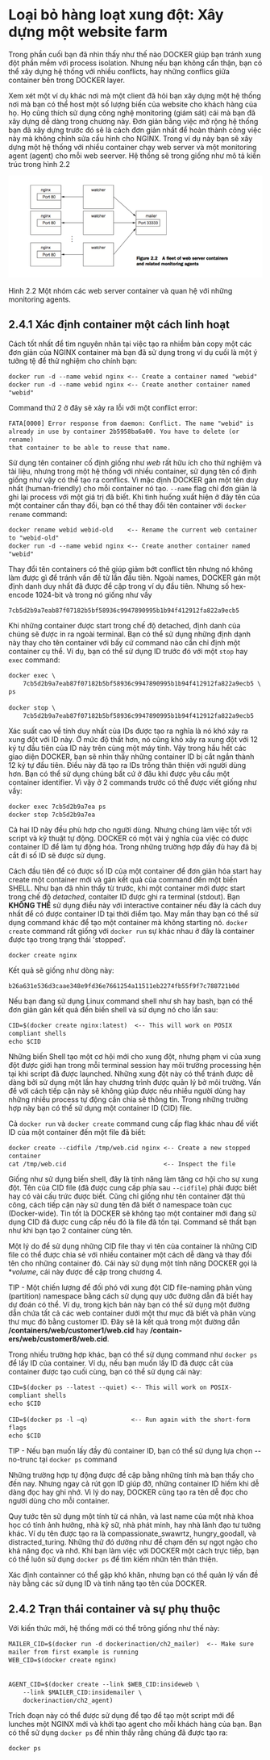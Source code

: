 # Loại bỏ hàng loạt xung đột: Xây dựng một website farm

Trong phần cuối bạn đã nhìn thấy như thế nào DOCKER giúp bạn tránh xung đột phần mềm với process isolation. Nhưng nếu bạn không cẩn thận, bạn có thể xây dựng hệ thống với nhiều conflicts, hay những conflics giữa container bên trong DOCKER layer.

Xem xét một ví dụ khác nơi mà một client đã hỏi bạn xây dựng một hệ thống nơi mà bạn có thể host một số lượng biến của website cho khách hàng của họ. Họ cũng thích sử dụng công nghệ monitoring (giám sát) cái mà bạn đã xây dựng dễ dàng trong chương này. Đơn giản bằng việc mở rộng hệ thống bạn đã xây dựng trước đó sẽ là cách đơn giản nhất để hoàn thành công việc này mà không chỉnh sửa cấu hình cho NGINX. Trong ví dụ này bạn sẽ xây dựng một hệ thống với nhiều container chạy web server và một monitoring agent (agent) cho mỗi web seerver. Hệ thống sẽ trong giống như mô tả kiến trúc trong hình 2.2

![](https://github.com/vuongmao/docker-in-action-vn/blob/master/asset/2.4-image-1.png)

Hình 2.2 Một nhóm các web server container và quan hệ với những monitoring agents.

## 2.4.1 Xác định container một cách linh hoạt

Cách tốt nhất để tìm nguyên nhân tại việc tạo ra nhiềm bản copy một các đơn giản của NGINX container mà bạn đã sử dụng trong ví dụ cuối là một ý tưởng tệ để thử nghiệm cho chính bạn:

```
docker run -d --name webid nginx <-- Create a container named "webid"
docker run -d --name webid nginx <-- Create another container named "webid"
```

Command thứ 2 ở đây sẽ xảy ra lỗi với một conflict error:

```
FATA[0000] Error response from daemon: Conflict. The name "webid" is
already in use by container 2b5958ba6a00. You have to delete (or rename)
that container to be able to reuse that name.
```

Sử dụng tên container cố định giống như _web_ rất hữu ích cho thử nghiệm và tài liệu, nhưng trong một hệ thống với nhiều container, sử dụng tên cố định giống như vậy có thể tạo ra conflics. Vì mặc định DOCKER gán một tên duy nhất (human-friendly) cho mỗi container nó tạo. `--name` flag chỉ đơn giản là ghi lại process với một giá trị đã biết. Khi tình huống xuất hiện ở đây tên của một container cần thay đổi, bạn có thể thay đổi tên container với `docker rename` command:

```
docker rename webid webid-old    <-- Rename the current web container to "webid-old"
docker run -d --name webid nginx <-- Create another container named "webid"
```

Thay đổi tên containers có thê giúp giảm bớt conflict tên nhưng nó không làm được gì để tránh vấn đề từ lần đầu tiên. Ngoài names, DOCKER gán một định danh duy nhất đã được để cập trong ví dụ đầu tiên. Nhưng số hex-encode 1024-bit và trong nó giống như vầy

```
7cb5d2b9a7eab87f07182b5bf58936c9947890995b1b94f412912fa822a9ecb5
```

Khi những container được start trong chế độ detached, định danh của chúng sẽ được in ra ngoài terminal. Bạn có thể sử dụng những định dạnh này thay cho tên container với bấy cứ command nào cần chỉ định một container cụ thể. Ví dụ, bạn có thể sử dụng ID trước đó với một `stop` hay `exec` command:

```
docker exec \
    7cb5d2b9a7eab87f07182b5bf58936c9947890995b1b94f412912fa822a9ecb5 \
ps

docker stop \
    7cb5d2b9a7eab87f07182b5bf58936c9947890995b1b94f412912fa822a9ecb5
```

Xác suất cao về tính duy nhất của IDs được tạo ra nghĩa là nó khó xảy ra xung đột với ID này. Ở mức độ thất hơn, nó cũng khó xảy ra xung đột với 12 ký tự đầu tiên của ID này trên cùng một máy tính. Vậy trong hầu hết các giao diện DOCKER, bạn sẽ nhìn thấy những container ID bị cắt ngắn thành 12 ký tự đầu tiên. Điều này đã tạo ra IDs trông thân thiện với người dùng hơn. Bạn có thể sử dụng chúng bất cứ ở đâu khi được yêu cầu một container identifier. Vì vậy ở 2 commands trước có thể được viết giống như vầy:

```
docker exec 7cb5d2b9a7ea ps
docker stop 7cb5d2b9a7ea
``` 

Cả hai ID này đều phù hơp cho người dùng. Nhưng chúng làm việc tốt với script và kỹ thuật tự động. DOCKER có một vài ý nghĩa của việc có được container ID để làm tự động hóa. Trong những trường hợp đầy đủ hay đã bị cắt đi số ID sẽ được sử dụng. 

Cách đầu tiên để có được số ID của một container để đơn giản hóa start hay create một container mới và gán kết quả của command đến một biến SHELL. Như bạn đã nhìn thấy từ trước, khi một container mới được start trong chế độ _detached_, contaiter ID được ghi ra terminal (stdout). Bạn **KHÔNG THỂ** sử dụng điều này với interactive container nếu đây là cách duy nhất để có được container ID tại thời điểm tạo. May mắn thay bạn có thể sử dụng command khác để tạo một container mà không starting nó. `docker create` command rất giống với `docker run` sự khác nhau ở đây là container được tạo trong trạng thái 'stopped'.

```
docker create nginx
```

Kết quả sẽ giống như dòng này:

```
b26a631e536d3caae348e9fd36e7661254a11511eb2274fb55f9f7c788721b0d
```

Nếu bạn đang sử dụng Linux command shell như sh hay bash, bạn có thể đơn giản gán kết quả đến biến shell và sử dụng nó cho lần sau:

```
CID=$(docker create nginx:latest)  <-- This will work on POSIX compliant shells
echo $CID
```

Những biến Shell tạo một cơ hội mới cho xung đột, nhưng phạm vi của xung đột được giới hạn trong mỗi terminal session hay môi trường processing hện tại khi script đã được launched. Những xung đột này có thể tránh được dễ dàng bởi sử dụng một lần hay chương trình được quản lý bở môi trường. Vấn đề với cách tiếp cận này sẽ không giúp được nếu nhiều người dùng hay những nhiều process tự động cần chia sẽ thông tin. Trong những trường hợp này bạn có thể sử dụng một container ID (CID) file.

Cả `docker run` và `docker create` command cung cấp flag khác nhau để viết ID của một container đến một file đã biết:

```
docker create --cidfile /tmp/web.cid nginx <-- Create a new stopped container
cat /tmp/web.cid                           <-- Inspect the file
```

Giống như sử dụng biến shell, đây là tính năng làm tăng cơ hội cho sự xung đột. Tên của CID file (đã được cung cấp phía sau `--cidfile`) phải được biết hay có vài cấu trức được biết. Cũng chỉ giống như tên container đặt thủ công, cách tiếp cận này sử dung tên đã biết ở namespace toàn cục (Docker-wide). Tin tốt là DOCKER sẽ không tạo một container mới đang sử dụng CID đã được cung cấp nếu đó là file đã tồn tại. Command sẽ thất bạn như khi bạn tạo 2 container cùng tên.

Một lý do để sử dụng những CID file thay vì tên của container là những CID file có thể được chia sẻ với nhiều container một cách dễ dàng và thay đổi tên cho những container đó. Cái này sử dụng một tính năng DOCKER gọi là **volume*, cái này được đề cập trong chương 4.

TIP - Một chiến lượng để đối phó với xung đột CID file-naming phân vùng (partition) namespace bằng cách sử dụng quy ước đường dẫn đã biết hay dự đoán có thể. Ví dụ, trong kịch bản này bạn có thể sử dụng một đường dẫn chứa tất cả các web container dưới một thư mục đã biết và phân vùng thư mục đó bằng customer ID. Đây sẽ là kết quả trong một đường dẫn **/containers/web/customer1/web.cid** hay **/contain- ers/web/customer8/web.cid**.

Trong nhiều trường hợp khác, bạn có thể sử dụng command như `docker ps` để lấy ID của container. Ví dụ, nếu bạn muốn lấy ID đã được cắt của container được tạo cuối cùng, bạn có thể sử dụng cái này:

```
CID=$(docker ps --latest --quiet) <-- This will work on POSIX- compliant shells
echo $CID

CID=$(docker ps -l –q)            <-- Run again with the short-form flags
echo $CID
```

TIP - Nếu bạn muốn lấy đầy đủ container ID, bạn có thể sử dụng lựa chọn --no-trunc tại `docker ps` command

Những trường hợp tự động được đề cập bằng những tính mà bạn thấy cho đến nay. Nhưng ngay cả rút gọn ID giúp đỡ, những container ID hiếm khi dễ dàng đọc hay ghi nhớ. Vì lý do nay, DOCKER cũng tạo ra tên dễ đọc cho người dùng cho mỗi container.

Quy tước tên sử dụng một tính từ cá nhân, và last name của một nhà khoa học có tính ảnh hưởng, nhà kỹ sữ, nhà phát minh, hay nhà lãnh đạo tư tưởng khác. Ví dụ tên được tạo ra là compassionate_swawrtz, hungry_goodall, và distracted_turing. Những thứ đó dường như để chạm đến sự ngọt ngào cho khả năng đọc và nhớ. Khi bạn làm việc với DOCKER một cách trực tiếp, bạn có thể luôn sử dụng `docker ps` để tìm kiếm nhữn tên thân thiện.

Xác định containner có thể gặp khó khăn, nhưng bạn có thể quản lý vấn đề này bằng các sử dụng ID và tính năng tạo tên của DOCKER.

## 2.4.2 Trạn thái container và sự phụ thuộc

Với kiến thức mới, hệ thống mới có thể trông giống như thế này:

```
MAILER_CID=$(docker run -d dockerinaction/ch2_mailer)  <-- Make sure mailer from first example is running
WEB_CID=$(docker create nginx)


AGENT_CID=$(docker create --link $WEB_CID:insideweb \
    --link $MAILER_CID:insidemailer \
    dockerinaction/ch2_agent)
```

Trích đoạn này có thể được sử dụng để tạo để tạo một script mới để lunches một NGINX mới và khởi tạo agent cho mỗi khách hàng của bạn. Bạn có thể sử dụng `docker ps` để nhìn thấy rằng chúng đã được tạo ra:

```
docker ps
```

